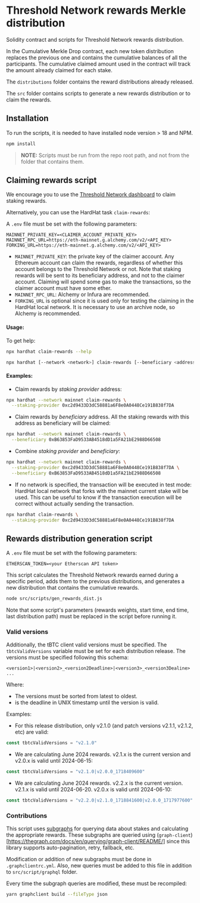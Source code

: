 # Threshold Network rewards Merkle distribution

Solidity contract and scripts for Threshold Network rewards distribution.

In the Cumulative Merkle Drop contract, each new token distribution replaces the previous one and
contains the cumulative balances of all the participants. The cumulative claimed amount used in
the contract will track the amount already claimed for each stake.

The `distributions` folder contains the reward distributions already released.

The `src` folder contains scripts to generate a new rewards distribution or to claim the rewards.

## Installation

To run the scripts, it is needed to have installed node version > 18 and NPM.

```bash
npm install
```

> **NOTE:** Scripts must be run from the repo root path, and not from the folder that contains them.

## Claiming rewards script

We encourage you to use the [Threshold Network dashboard](https://dashboard.threshold.network/staking)
to claim staking rewards.

Alternatively, you can use the HardHat task `claim-rewards`:

A `.env` file must be set with the following parameters:

```
MAINNET_PRIVATE_KEY=<CLAIMER_ACCOUNT_PRIVATE_KEY>
MAINNET_RPC_URL=https://eth-mainnet.g.alchemy.com/v2/<API_KEY>
FORKING_URL=https://eth-mainnet.g.alchemy.com/v2/<API_KEY>
```

- `MAINNET_PRIVATE_KEY`: the private key of the claimer account. Any Ethereum account can claim the
  rewards, regardless of whether this account belongs to the Threshold Network or not. Note that
  staking rewards will be sent to its beneficiary address, and not to the claimer account. Claiming
  will spend some gas to make the transactions, so the claimer account must have some ether.
- `MAINNET_RPC_URL`: Alchemy or Infura are recommended.
- `FORKING_URL` is optional since it is used only for testing the claiming in the HardHat local
  network. It is necessary to use an archive node, so Alchemy is recommended.


#### Usage:

To get help:

```bash
npx hardhat claim-rewards --help
```

```bash
npx hardhat [--network <network>] claim-rewards [--beneficiary <address>] [--staking-provider <address>]
```

#### Examples:

- Claim rewards by _staking provider_ address:

```bash
npx hardhat --network mainnet claim-rewards \
  --staking-provider 0xc2d9433D3dC58881a6F8e0A0448Ce191B838f7DA
```

- Claim rewards by _beneficiary_ address. All the staking rewards with this address as beneficiary
  will be claimed:

```bash
npx hardhat --network mainnet claim-rewards \
  --beneficiary 0xB63853FaD9533AB4518dD1a5FA21bE2988D66508
```

- Combine _staking provider_ and _beneficiary_:

```bash
npx hardhat --network mainnet claim-rewards \
  --staking-provider 0xc2d9433D3dC58881a6F8e0A0448Ce191B838f7DA \
  --beneficiary 0xB63853FaD9533AB4518dD1a5FA21bE2988D66508
```

- If no network is specified, the transaction will be executed in test mode: HardHat local network
that forks with the mainnet current stake will be used. This can be useful to know if the
transaction execution will be correct without actually sending the transaction.

```bash
npx hardhat claim-rewards \
  --staking-provider 0xc2d9433D3dC58881a6F8e0A0448Ce191B838f7DA
```

## Rewards distribution generation script

A `.env` file must be set with the following parameters:

```
ETHERSCAN_TOKEN=<your Etherscan API token>
```

This script calculates the Threshold Network rewards earned during a specific period, adds them to
the previous distributions, and generates a new distribution that contains the cumulative rewards.

```bash
node src/scripts/gen_rewards_dist.js
```

Note that some script's parameters (rewards weights, start time, end time, last distribution path)
must be replaced in the script before running it.

### Valid versions

Additionally, the tBTC client valid versions must be specified. The `tbtcValidVersions` variable
must be set for each distribution release. The versions must be specified following this schema:

```
<version1>|<version2>_<version2Deadline>|<version3>_<version3Dealine> ...
```

Where:

- The versions must be sorted from latest to oldest.
- <versionDeadline> is the deadline in UNIX timestamp until the version is valid.

Examples:

- For this release distribution, only v2.1.0 (and patch versions v2.1.1, v2.1.2, etc) are valid:

```js
const tbtcValidVersions = "v2.1.0"
```

- We are calculating June 2024 rewards. v2.1.x is the current version and v2.0.x is valid until
2024-06-15:

```js
const tbtcValidVersions = "v2.1.0|v2.0.0_1718409600"
```

- We are calculating June 2024 rewards. v2.2.x is the current version. v2.1.x is valid until
2024-06-20. v2.0.x is valid until 2024-06-10:

```js
const tbtcValidVersions = "v2.2.0|v2.1.0_1718841600|v2.0.0_1717977600"
```

### Contributions

This script uses [subgraphs](https://thegraph.com/explorer) for querying data about stakes and
calculating the appropriate rewards. These subgraphs are queried using
(`graph-client`)[https://thegraph.com/docs/en/querying/graph-client/README/] since this library
supports auto-pagination, retry, fallback, etc.

Modification or addition of new subgraphs must be done in `.graphclientrc.yml`. Also, new queries
must be added to this file in addition to `src/script/graphql` folder.

Every time the subgraph queries are modified, these must be recompiled:

```bash
yarn graphclient build --fileType json
```
